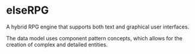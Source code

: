 # elseRPG
A hybrid RPG engine that supports both text and graphical user interfaces.

The data model uses component pattern concepts, which allows for the creation of complex and detailed entities.
